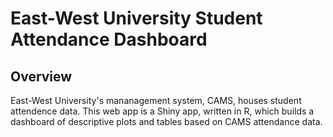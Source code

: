 # East-West University Student Attendance Dashboard

## Overview

East-West University's mananagement system, CAMS, houses student attendence data.  This web app is a Shiny app, written in R, which builds a dashboard of descriptive plots and tables based on CAMS attendance data.

